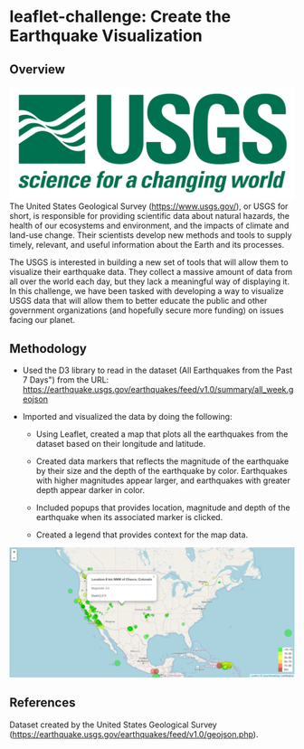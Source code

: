 # leaflet-challenge: Create the Earthquake Visualization

## Overview
![Logo](Images/logo.png)
The United States Geological Survey (https://www.usgs.gov/), or USGS for short, is responsible for providing scientific data about natural hazards, the health of our ecosystems and environment, and the impacts of climate and land-use change. Their scientists develop new methods and tools to supply timely, relevant, and useful information about the Earth and its processes.

The USGS is interested in building a new set of tools that will allow them to visualize their earthquake data. They collect a massive amount of data from all over the world each day, but they lack a meaningful way of displaying it. In this challenge, we have been tasked with developing a way to visualize USGS data that will allow them to better educate the public and other government organizations (and hopefully secure more funding) on issues facing our planet.

## Methodology

* Used the D3 library to read in the dataset (All Earthquakes from the Past 7 Days") from the URL: https://earthquake.usgs.gov/earthquakes/feed/v1.0/summary/all_week.geojson

* Imported and visualized the data by doing the following:

    * Using Leaflet, created a map that plots all the earthquakes from the dataset based on their longitude and latitude.

    * Created data markers that reflects the magnitude of the earthquake by their size and the depth of the earthquake by color. Earthquakes with higher magnitudes appear larger, and earthquakes with greater depth appear darker in color.

    * Included popups that provides location, magnitude and depth of the earthquake when its associated marker is clicked.

    * Created a legend that provides context for the map data.

![Map](Images/map.png)


## References
Dataset created by the United States Geological Survey (https://earthquake.usgs.gov/earthquakes/feed/v1.0/geojson.php).    